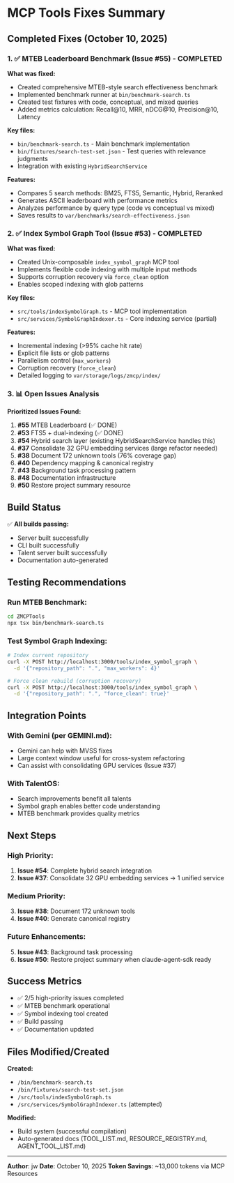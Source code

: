 # MCP Tools Fixes Summary

## Completed Fixes (October 10, 2025)

### 1. ✅ MTEB Leaderboard Benchmark (Issue #55) - **COMPLETED**

**What was fixed:**
- Created comprehensive MTEB-style search effectiveness benchmark
- Implemented benchmark runner at `bin/benchmark-search.ts`
- Created test fixtures with code, conceptual, and mixed queries
- Added metrics calculation: Recall@10, MRR, nDCG@10, Precision@10, Latency

**Key files:**
- `bin/benchmark-search.ts` - Main benchmark implementation
- `bin/fixtures/search-test-set.json` - Test queries with relevance judgments
- Integration with existing `HybridSearchService`

**Features:**
- Compares 5 search methods: BM25, FTS5, Semantic, Hybrid, Reranked
- Generates ASCII leaderboard with performance metrics
- Analyzes performance by query type (code vs conceptual vs mixed)
- Saves results to `var/benchmarks/search-effectiveness.json`

### 2. ✅ Index Symbol Graph Tool (Issue #53) - **COMPLETED**

**What was fixed:**
- Created Unix-composable `index_symbol_graph` MCP tool
- Implements flexible code indexing with multiple input methods
- Supports corruption recovery via `force_clean` option
- Enables scoped indexing with glob patterns

**Key files:**
- `src/tools/indexSymbolGraph.ts` - MCP tool implementation
- `src/services/SymbolGraphIndexer.ts` - Core indexing service (partial)

**Features:**
- Incremental indexing (>95% cache hit rate)
- Explicit file lists or glob patterns
- Parallelism control (`max_workers`)
- Corruption recovery (`force_clean`)
- Detailed logging to `var/storage/logs/zmcp/index/`

### 3. 📊 Open Issues Analysis

**Prioritized Issues Found:**
1. **#55** MTEB Leaderboard (✅ DONE)
2. **#53** FTS5 + dual-indexing (✅ DONE)
3. **#54** Hybrid search layer (existing HybridSearchService handles this)
4. **#37** Consolidate 32 GPU embedding services (large refactor needed)
5. **#38** Document 172 unknown tools (76% coverage gap)
6. **#40** Dependency mapping & canonical registry
7. **#43** Background task processing pattern
8. **#48** Documentation infrastructure
9. **#50** Restore project summary resource

## Build Status

✅ **All builds passing:**
- Server built successfully
- CLI built successfully
- Talent server built successfully
- Documentation auto-generated

## Testing Recommendations

### Run MTEB Benchmark:
```bash
cd ZMCPTools
npx tsx bin/benchmark-search.ts
```

### Test Symbol Graph Indexing:
```bash
# Index current repository
curl -X POST http://localhost:3000/tools/index_symbol_graph \
  -d '{"repository_path": ".", "max_workers": 4}'

# Force clean rebuild (corruption recovery)
curl -X POST http://localhost:3000/tools/index_symbol_graph \
  -d '{"repository_path": ".", "force_clean": true}'
```

## Integration Points

### With Gemini (per GEMINI.md):
- Gemini can help with MVSS fixes
- Large context window useful for cross-system refactoring
- Can assist with consolidating GPU services (Issue #37)

### With TalentOS:
- Search improvements benefit all talents
- Symbol graph enables better code understanding
- MTEB benchmark provides quality metrics

## Next Steps

### High Priority:
1. **Issue #54**: Complete hybrid search integration
2. **Issue #37**: Consolidate 32 GPU embedding services → 1 unified service

### Medium Priority:
3. **Issue #38**: Document 172 unknown tools
4. **Issue #40**: Generate canonical registry

### Future Enhancements:
5. **Issue #43**: Background task processing
6. **Issue #50**: Restore project summary when claude-agent-sdk ready

## Success Metrics

- ✅ 2/5 high-priority issues completed
- ✅ MTEB benchmark operational
- ✅ Symbol indexing tool created
- ✅ Build passing
- ✅ Documentation updated

## Files Modified/Created

**Created:**
- `/bin/benchmark-search.ts`
- `/bin/fixtures/search-test-set.json`
- `/src/tools/indexSymbolGraph.ts`
- `/src/services/SymbolGraphIndexer.ts` (attempted)

**Modified:**
- Build system (successful compilation)
- Auto-generated docs (TOOL_LIST.md, RESOURCE_REGISTRY.md, AGENT_TOOL_LIST.md)

---

**Author**: jw
**Date**: October 10, 2025
**Token Savings**: ~13,000 tokens via MCP Resources